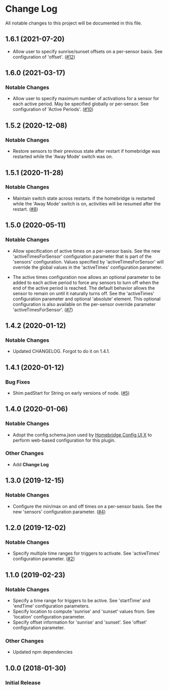 
# Change Log

All notable changes to this project will be documented in this file.

## 1.6.1 (2021-07-20)

* Allow user to specify sunrise/sunset offsets on a per-sensor basis. See configuration of 'offset'. ([#12](https://github.com/isalkind/homebridge-away-mode/issues/12))

## 1.6.0 (2021-03-17)

### Notable Changes

* Allow user to specify maximum number of activations for a sensor for each active period. May be specified globally or per-sensor. See configuration of 'Active Periods'. ([#10](https://github.com/isalkind/homebridge-away-mode/issues/10))

## 1.5.2 (2020-12-08)

### Notable Changes

* Restore sensors to their previous state after restart if homebridge was restarted while the 'Away Mode' switch was on.

## 1.5.1 (2020-11-28)

### Notable Changes

* Maintain switch state across restarts. If the homebridge is restarted while the 'Away Mode' switch is on, activities will be resumed after the restart. ([#8](https://github.com/isalkind/homebridge-away-mode/issues/8))

## 1.5.0 (2020-05-11)

### Notable Changes

* Allow specification of active times on a per-sensor basis. See the new 'activeTimesForSensor' configuration parameter that is part of the 'sensors' configuration. Values specified by 'activeTimesForSensor' will override the global values in the 'activeTimes' configuration parameter.

* The active times configuration now allows an optional parameter to be added to each active period to force any sensors to turn off when the end of the active period is reached. The default behavior allows the sensor to remain on until it naturally turns off. See the 'activeTimes' configuration parameter and optional 'absolute' element. This optional configuration is also available on the per-sensor override parameter 'activeTimesForSensor'. ([#7](https://github.com/isalkind/homebridge-away-mode/issues/7))

## 1.4.2 (2020-01-12)

### Notable Changes

* Updated CHANGELOG. Forgot to do it on 1.4.1.

## 1.4.1 (2020-01-12)

### Bug Fixes

* Shim padStart for String on early versions of node. ([#5](https://github.com/isalkind/homebridge-away-mode/issues/5))

## 1.4.0 (2020-01-06)

### Notable Changes

* Adopt the config.schema.json used by [Homebridge Config UI X](https://github.com/oznu/homebridge-config-ui-x) to perform web-based configuration for this plugin.

### Other Changes

* Add **Change Log**

## 1.3.0 (2019-12-15)

### Notable Changes

* Configure the min/max on and off times on a per-sensor basis. See the new 'sensors' configuration parameter. ([#4](https://github.com/isalkind/homebridge-away-mode/issues/4))

## 1.2.0 (2019-12-02)

### Notable Changes

* Specify multiple time ranges for triggers to activate. See 'activeTimes' configuration parameter. ([#2](https://github.com/isalkind/homebridge-away-mode/issues/2))

## 1.1.0 (2019-02-23)

### Notable Changes

* Specify a time range for triggers to be active. See 'startTime' and 'endTime' configuration parameters.
* Specify location to compute 'sunrise' and 'sunset' values from. See 'location' configuration parameter.
* Specify offset information for 'sunrise' and 'sunset'. See 'offset' configuration parameter.

### Other Changes

* Updated npm dependencies

## 1.0.0 (2018-01-30)

### Initial Release
